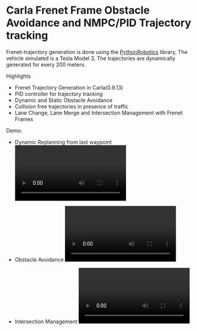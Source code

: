 # Carla Frenet Frame Obstacle Avoidance and NMPC/PID Trajectory tracking 


Frenet-trajectory generation is done using the [PythonRobotics](https://github.com/AtsushiSakai/PythonRobotics) library, The vehicle simulated is a Tesla Model 3, The trajectories are dynamically generated for every 200 meters. 

Highlights 
- Frenet Trajectory Generation in Carla(0.9.13) 
- PID controller for trajectory tracking 
- Dynamic and Static Obstacle Avoidance 
- Collision free trajectories in presence of traffic
- Lane Change, Lane Merge and Intersection Management with Frenet Frames 

Demo: 
- Dynamic Replanning from last waypoint
	 ![](https://user-images.githubusercontent.com/2005601/226150780-088ee5b3-95b3-4a14-a410-02cced646d53.mp4)

- Obstacle Avoidance 
 	![](https://user-images.githubusercontent.com/2005601/226150796-3aa8a498-545a-4628-acc8-7137262f9612.mp4)

- Intersection Management
	![](https://user-images.githubusercontent.com/2005601/226150877-e10f4820-c39a-4691-9ea0-2adb3a39d9ef.mp4)


